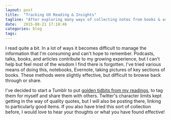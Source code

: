 ```yaml
---
layout: post
title:  "Tracking UX Reading & Insights"
tagline: "After exploring many ways of collecting notes from books & articles I've chosen..."
date:   2015-08-21 17:10:46
categories: blog
tags: 
---
```


I read quite a bit. In a lot of ways it becomes difficult to manage the information that I'm consuming and can't hope to remember. Podcasts, talks, books, and articles contribute to my growing experience, but I can't help but feel most of the wisdom I find there is forgotten. I've tried various means of doing this, notebooks, Evernote, taking pictures of key sections of books. These methods were slightly effective, but difficult to browse back through or share. 

I've decided to start a Tumblr to put [golden tidbits from my readings](http://hannahd-ux.tumblr.com/), to tag them for myself and share them with others. Twitter's character limits kept getting in the way of quality quotes, but I will also be posting there, linking to particularly good items. If you also have tried this sort of collection before, I would love to hear your thoughts or what you have found effective! 